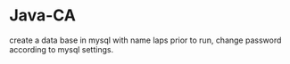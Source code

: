 # Java-CA
create a data base in mysql with name laps prior to run, change password according to mysql settings.
